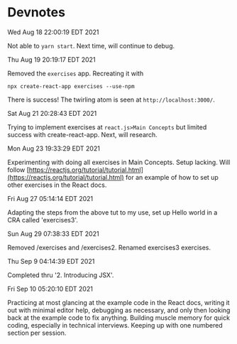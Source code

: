 # Devnotes

Wed Aug 18 22:00:19 EDT 2021

Not able to `yarn start`. Next time, will continue to debug.

Thu Aug 19 20:19:17 EDT 2021

Removed the `exercises` app. Recreating it with

`npx create-react-app exercises --use-npm`

There is success! The twirling atom is seen at `http://localhost:3000/`.

Sat Aug 21 20:28:43 EDT 2021

Trying to implement exercises at `react.js>Main Concepts` but limited success with create-react-app. Next, will research.

Mon Aug 23 19:33:29 EDT 2021

Experimenting with doing all exercises in Main Concepts. Setup lacking. Will follow [https://reactjs.org/tutorial/tutorial.html](https://reactjs.org/tutorial/tutorial.html) for an example of how to set up other exercises in the React docs.

Fri Aug 27 05:14:14 EDT 2021

Adapting the steps from the above tut to my use, set up Hello world in a CRA called 'exercises3'.

Sun Aug 29 07:38:33 EDT 2021

Removed /exercises and /exercises2. Renamed exercises3 exercises.

Thu Sep  9 04:14:39 EDT 2021

Completed thru '2. Introducing JSX'.

Fri Sep 10 05:20:10 EDT 2021

Practicing at most glancing at the example code in the React docs, writing it out with minimal editor help, debugging as necessary, and only then looking back at the example code to fix anything. Building muscle memory for quick coding, especially in technical interviews. Keeping up with one numbered section per session.
